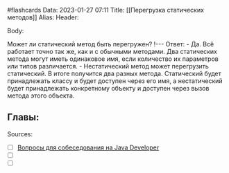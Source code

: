 #flashcards
Data: 2023-01-27 07:11
Title: [[Перегрузка статических методов]]
Alias:
Header:




Body:


Может ли статический метод быть перегружен?
!---
Ответ:
	- Да. Всё работает точно так же, как и с обычными методами. Два статических метода могут иметь одинаковое имя, если количество их параметров или типов различается.
	- Нестатический метод может перегрузить статический. В итоге получится два разных метода. Статический будет принадлежать классу и будет доступен через его имя, а нестатический будет принадлежать конкретному объекту и доступен через вызов метода этого объекта.
<!--SR:!2023-02-05,1,130-->




Главы:
- 


Sources:
- [ ] [Вопросы для собеседования на Java Developer](https://github.com/enhorse/java-interview/blob/master/README.md#%D0%9E%D0%9E%D0%9F)
- [ ] []()
- [ ] []()
